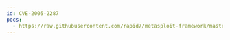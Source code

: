 ```yaml
---
id: CVE-2005-2287
pocs:
  - https://raw.githubusercontent.com/rapid7/metasploit-framework/master/modules/exploits/windows/smtp/wmailserver.rb
---
```

